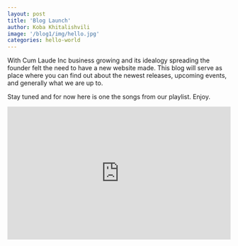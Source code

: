 ```yaml
---
layout: post
title: 'Blog Launch'
author: Koba Khitalishvili
image: '/blog1/img/hello.jpg'
categories: hello-world 
---
```


With Cum Laude Inc business growing and its idealogy spreading the founder felt the need to have a new website made. This blog will serve as place where you can find out about the newest releases, upcoming events, and generally what we are up to.

Stay tuned and for now here is one the songs from our playlist. Enjoy.

<iframe width="100%" height="300" scrolling="no" frameborder="no" src="https://w.soundcloud.com/player/?url=https%3A//api.soundcloud.com/tracks/185162190&amp;auto_play=false&amp;hide_related=false&amp;show_comments=true&amp;show_user=true&amp;show_reposts=false&amp;visual=true"></iframe>